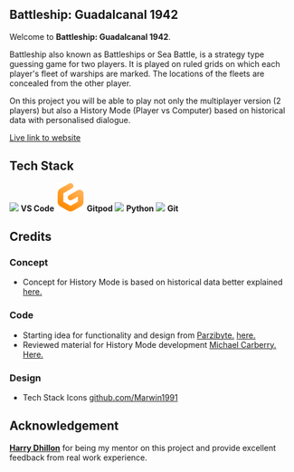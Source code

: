 ## __Battleship: Guadalcanal 1942__

Welcome to **Battleship: Guadalcanal 1942**. 

Battleship also known as Battleships or Sea Battle, is a strategy type guessing game for two players. It is played on ruled grids on which each player's fleet of warships are marked. The locations of the fleets are concealed from the other player.

On this project you will be able to play not only the multiplayer version (2 players) but also a History Mode (Player vs Computer) based on historical data with personalised dialogue.

[Live link to website](https://battleship-guadalcanal-1942.herokuapp.com/)

## __Tech Stack__

<img height="50" src="https://user-images.githubusercontent.com/25181517/192108891-d86b6220-e232-423a-bf5f-90903e6887c3.png"> **VS Code**
<img height="50" src="https://raw.githubusercontent.com/gitpod-io/gitpod/master/components/dashboard/src/icons/gitpod.svg"> **Gitpod**
<img height="50" src="https://user-images.githubusercontent.com/25181517/183423507-c056a6f9-1ba8-4312-a350-19bcbc5a8697.png"> **Python**
<img height="50" src="https://user-images.githubusercontent.com/25181517/117364277-fc4eb280-aebd-11eb-8769-a3583c6a2037.png"> **Git**

## Credits

### Concept

- Concept for History Mode is based on historical data better explained [here.](https://www.youtube.com/watch?v=G_QhTdzWBJk)

### Code

- Starting idea for functionality and design from [Parzibyte.](https://github.com/parzibyte) [here.](https://www.youtube.com/watch?v=43Vt9O_t4uY)
- Reviewed material for History Mode development [Michael Carberry.](https://github.com/cmikedev) [Here.](https://github.com/cmikedev/battleship)

### Design

- Tech Stack Icons [github.com/Marwin1991](https://github.com/marwin1991/profile-technology-icons)

## Acknowledgement

**[Harry Dhillon](https://github.com/Harry-Leepz)** for being my mentor on this project and provide excellent feedback from real work experience.